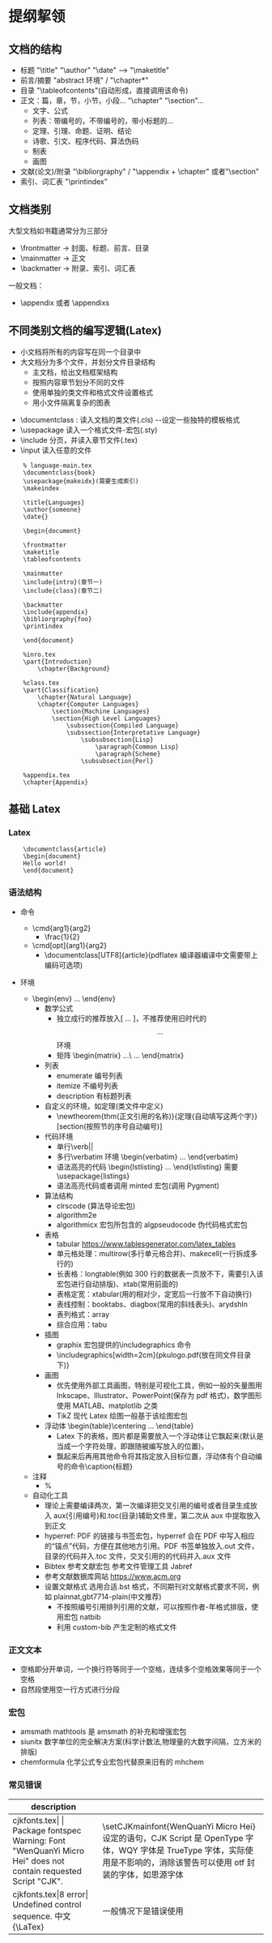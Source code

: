 # 提纲挈领

## 文档的结构

- 标题 "\title" "\author" "\date" --> "\maketitle"
- 前言/摘要 "abstract 环境" / "\chapter\*"
- 目录 "\tableofcontents"(自动形成，直接调用该命令)
- 正文：篇，章，节，小节，小段... "\chapter" "\section"...
  - 文字、公式
  - 列表：带编号的，不带编号的，带小标题的...
  - 定理、引理、命题、证明、结论
  - 诗歌、引文、程序代码、算法伪码
  - 制表
  - 画图
- 文献(论文)/附录 "\bibliorgraphy" / "\appendix + \chapter" 或者"\section"
- 索引、词汇表 "\printindex"

## 文档类别

大型文档如书籍通常分为三部分

- \frontmatter -> 封面、标题、前言、目录
- \mainmatter -> 正文
- \backmatter -> 附录、索引、词汇表

一般文档：

- \appendix 或者 \appendixs

## 不同类别文档的编写逻辑(Latex)

- 小文档将所有的内容写在同一个目录中
- 大文档分为多个文件，并划分文件目录结构
  - 主文档，给出文档框架结构
  - 按照内容章节划分不同的文件
  - 使用单独的类文件和格式文件设置格式
  - 用小文件隔离复杂的图表

* \documentclass : 读入文档的类文件(.cls) --设定一些独特的模板格式
* \usepackage 读入一个格式文件-宏包(.sty)
* \include 分页，并读入章节文件(.tex)
* \input 读入任意的文件

```
	% language-main.tex
	\documentclass{book}
	\usepackage{makeidx}(需要生成索引)
	\makeindex

	\title{Languages}
	\author{someone}
	\date{}

	\begin{document}

	\frontmatter
	\maketitle
	\tableofcontents

	\mainmatter
	\include{intro}(章节一)
	\include{class}(章节二)

	\backmatter
	\include{appendix}
	\bibliorgraphy{foo}
	\printindex

	\end{document}

	%inro.tex
	\part{Introduction}
		\chapter{Background}

	%class.tex
	\part{Classification}
		\chapter{Natural Language}
		\chapter{Computer Languages}
			\section{Machine Languages}
			\section{High Level Languages}
				\subssection{Compiled Language}
				\subssection{Interpretative Language}
					\subsubsection{Lisp}
						\paragraph{Common Lisp}
						\paragraph{Scheme}
					\subsubsection{Perl}

	%appendix.tex
	\chapter{Appendix}

```

## 基础 Latex

### Latex

```
	\documentclass{article}
	\begin{document}
	Hello world!
	\end{document}

```

### 语法结构

- 命令
  - \cmd{arg1}{arg2}
    - \frac{1}{2}
  - \cmd[opt]{arg1}{arg2}
    - \documentclass[UTF8]{article}(pdflatex 编译器编译中文需要带上编码可选项)
- 环境

  - \begin{env} ... \end{env}
    - 数学公式
      - 独立成行的推荐放入\[ ... \]，不推荐使用旧时代的$$...$$环境
      - 矩阵 \begin{matrix} ...\\ ... \end{matrix}
    - 列表
      - enumerate 编号列表
      - itemize 不编号列表
      - description 有标题列表
    - 自定义的环境，如定理(类文件中定义)
      - \newtheorem{thm(正文引用的名称)}{定理{自动填写这两个字}}[section(按照节的序号自动编号)]
    - 代码环境
      - 单行\verb||
      - 多行\verbatim 环境 \begin{verbatim} ... \end{verbatim}
      - 语法高亮的代码 \begin{lstlisting} ... \end{lstlisting} 需要\usepackage{listings}
      - 语法高亮代码或者调用 minted 宏包(调用 Pygment)
    - 算法结构
      - clrscode (算法导论宏包)
      - algorithm2e
      - algorithmicx 宏包所包含的 algpseudocode 伪代码格式宏包
    - 表格
      - tabular https://www.tablesgenerator.com/latex_tables
      - 单元格处理：multirow(多行单元格合并)、makecell(一行拆成多行的)
      - 长表格：longtable(例如 300 行的数据表一页放不下，需要引入该宏包进行自动排版)、xtab(常用前面的)
      - 表格定宽：xtabular(用的相对少，定宽后一行放不下自动换行)
      - 表线控制：booktabs、diagbox(常用的斜线表头)、arydshln
      - 表列格式：array
      - 综合应用：tabu
    - 插图
      - graphix 宏包提供的\includegraphics 命令
      - \includegraphics[width=2cm]{pkulogo.pdf(放在同文件目录下)}
    - 画图
      - 优先使用外部工具画图，特别是可视化工具，例如一般的矢量图用 Inkscape、Illustrator、PowerPoint(保存为 pdf 格式)，数学图形使用 MATLAB、matplotlib 之类
      - TikZ 现代 Latex 绘图一般基于该绘图宏包
    - 浮动体 \begin{table}\centering ... \end{table}
      - Latex 下的表格，图片都是需要放入一个浮动体让它飘起来(默认是当成一个字符处理，即跟随被编写放入的位置)，
      - 飘起来后再用其他命令将其指定放入目标位置，浮动体有个自动编号的命令\caption{标题}
  - 注释
    - %
  - 自动化工具
    - 理论上需要编译两次，第一次编译把交叉引用的编号或者目录生成放入 aux(引用编号)和.toc(目录)辅助文件里，第二次从 aux 中提取放入到正文
    - hyperref: PDF 的链接与书签宏包，hyperref 会在 PDF 中写入相应的“锚点”代码，方便在其他地方引用。PDF 书签单独放入.out 文件，目录的代码并入.toc 文件，交叉引用的的代码并入.aux 文件
    - Bibtex 参考文献宏包 参考文件管理工具 Jabref
    - 参考文献数据库网站 https://www.acm.org
    - 设置文献格式 选用合适.bst 格式，不同期刊对文献格式要求不同，例如 plainnat,gbt7714-plain(中文推荐)
      - 不按照编号引用排列引用的文献，可以按照作者-年格式排版，使用宏包 natbib
      - 利用 custom-bib 产生定制的格式文件

### 正文文本

- 空格即分开单词，一个换行符等同于一个空格，连续多个空格效果等同于一个空格
- 自然段使用空一行方式进行分段

### 宏包

- amsmath mathtools 是 amsmath 的补充和增强宏包
- siunitx 数字单位的完全解决方案(科学计数法,物理量的大数字间隔，立方米的排版)
- chemformula 化学公式专业宏包代替原来旧有的 mhchem

### 常见错误

| description                                                                                                     |                                                                                                                                                                          |
| --------------------------------------------------------------------------------------------------------------- | ------------------------------------------------------------------------------------------------------------------------------------------------------------------------ |
| cjkfonts.tex\| \| Package fontspec Warning: Font "WenQuanYi Micro Hei" does not contain requested Script "CJK". | \setCJKmainfont{WenQuanYi Micro Hei}设定的语句，CJK Script 是 OpenType 字体，WQY 字体是 TrueType 字体，实际使用是不影响的，消除该警告可以使用 otf 封装的字体，如思源字体 |
| cjkfonts.tex\|8 error\| Undefined control sequence. 中文 {\LaTex}                                               | 一般情况下是错误使用                                                                                                                                                     |
